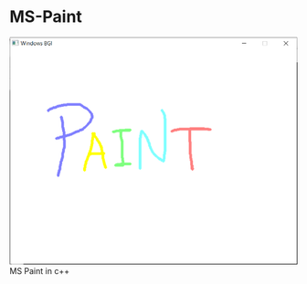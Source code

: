 # MS-Paint
![alt text](https://github.com/AloxGit/MS-Paint/blob/master/screenshot/Capture.PNG?raw=true)
MS Paint in c++
